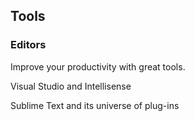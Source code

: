 ## Tools

### Editors <!-- .element: class="fragment" -->

Improve your productivity with great tools. <!-- .element: class="fragment" -->

Visual Studio and Intellisense <!-- .element: class="fragment" -->

Sublime Text and its universe of plug-ins <!-- .element: class="fragment" -->


